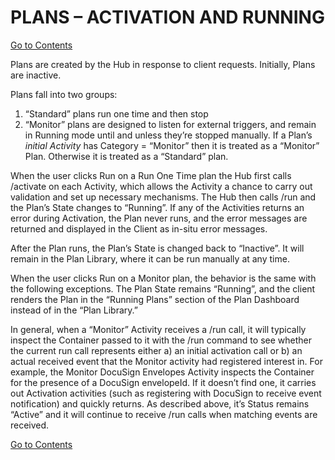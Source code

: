# PLANS – ACTIVATION AND RUNNING
[Go to Contents](https://github.com/Fr8org/Fr8Core.NET/blob/master/README.md)  

Plans are created by the Hub in response to client requests. Initially, Plans are inactive.

Plans fall into two groups:

1. “Standard” plans run one time and then stop
2. “Monitor” plans are designed to listen for external triggers, and remain in Running mode until and unless they’re stopped manually.
If a Plan’s *initial Activity* has Category = “Monitor” then it is treated as a “Monitor” Plan. Otherwise it is treated as a “Standard” plan.

When the user clicks Run on a Run One Time plan the Hub first calls /activate on each Activity, which allows the Activity a chance to carry out validation and set up necessary mechanisms. The Hub then calls /run and the Plan’s State changes to “Running”. If any of the Activities returns an error during Activation, the Plan never runs, and the error messages are returned and displayed in the Client as in-situ error messages.

After the Plan runs, the Plan’s State is changed back to “Inactive”.  It will remain in the Plan Library, where it can be run manually at any time.

When the user clicks Run on a Monitor plan, the behavior is the same with the following exceptions. The Plan State remains “Running”, and the client renders the Plan in the “Running Plans” section of the Plan Dashboard instead of in the “Plan Library.”

In general, when a “Monitor” Activity receives a /run call, it will typically inspect the Container passed to it with the /run command to see whether the current run call represents either a) an initial activation call or b) an actual received event that the Monitor activity had registered interest in.  For example, the Monitor DocuSign Envelopes Activity inspects the Container for the presence of a DocuSign envelopeId. If it doesn’t find one, it  carries out Activation activities (such as registering with DocuSign to receive event notification) and quickly returns. As described above, it’s Status remains “Active” and it will continue to receive /run calls when matching events are received.

[Go to Contents](https://github.com/Fr8org/Fr8Core.NET/blob/master/README.md)  
